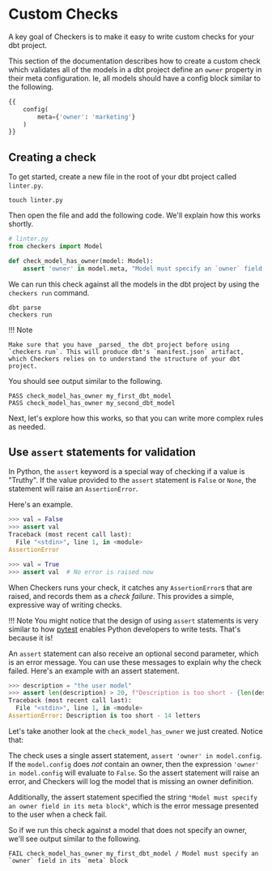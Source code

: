 # Custom Checks

A key goal of Checkers is to make it easy to write custom checks for your dbt project.

This section of the documentation describes how to create a custom check which validates all of the models in a dbt project define an `owner` property in their meta configuration. Ie, all models should have a config block similar to the following.

```sql
{{
    config(
        meta={'owner': 'marketing'}
    )
}}
```

## Creating a check

To get started, create a new file in the root of your dbt project called `linter.py`.

```
touch linter.py
```

Then open the file and add the following code. We'll explain how this works shortly.


```py
# linter.py
from checkers import Model

def check_model_has_owner(model: Model):
    assert 'owner' in model.meta, "Model must specify an `owner` field in its `meta` block"

```

We can run this check against all the models in the dbt project by using the `checkers run` command.

```
dbt parse
checkers run
```

!!! Note

    Make sure that you have _parsed_ the dbt project before using `checkers run`. This will produce dbt's `manifest.json` artifact, which Checkers relies on to understand the structure of your dbt project.

You should see output similar to the following.

```
PASS check_model_has_owner my_first_dbt_model
PASS check_model_has_owner my_second_dbt_model
```

Next, let's explore how this works, so that you can write more complex rules as needed.

## Use `assert` statements for validation

In Python, the `assert` keyword is a special way of checking if a value is "Truthy". If the value provided to the `assert` statement is `False` or `None`, the statement will raise an `AssertionError`.

Here's an example.

```py
>>> val = False
>>> assert val
Traceback (most recent call last):
  File "<stdin>", line 1, in <module>
AssertionError

>>> val = True
>>> assert val  # No error is raised now
```

When Checkers runs your check, it catches any `AssertionError`s that are raised, and records them as a _check failure_. This provides a simple, expressive way of writing checks.

!!! Note
    You might notice that the design of using `assert` statements is very similar to how [pytest](https://docs.pytest.org/en/stable/) enables Python developers to write tests. That's because it is!

An `assert` statement can also receive an optional second parameter, which is an error message. You can use these messages to explain why the check failed. Here's an example with an assert statement.

```py
>>> description = "the user model"
>>> assert len(description) > 20, f"Description is too short - {len(description)} letters"
Traceback (most recent call last):
  File "<stdin>", line 1, in <module>
AssertionError: Description is too short - 14 letters
```

Let's take another look at the `check_model_has_owner` we just created. Notice that:

The check uses a single assert statement, `assert 'owner' in model.config`. If the `model.config` does _not_ contain an owner, then the expression `'owner' in model.config` will evaluate to `False`. So the assert statement will raise an error, and Checkers will log the model that is missing an owner definition.

Additionally, the assert statement specified the string `"Model must specify an owner field in its meta block"`, which is the error message presented to the user when a check fail.

So if we run this check against a model that does not specify an owner, we'll see output similar to the following.

```
FAIL check_model_has_owner my_first_dbt_model / Model must specify an `owner` field in its `meta` block
```
